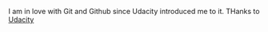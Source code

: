 I am in love with Git and Github since Udacity introduced me to it.
THanks to [Udacity](https://www.udacity.com/)
